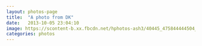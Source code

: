 ```yaml
---
layout: photos-page
title:  "A photo from DK"
date:   2013-10-05 23:04:10
image: https://scontent-b.xx.fbcdn.net/hphotos-ash3/40445_475844444504_8148832_o.jpg
categories: photos
---
```

